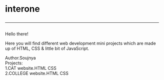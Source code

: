 # interone <hr>
Hello there!<br>
<p>Here you will find different web development mini projects which are made up of HTML, CSS & little bit of JavaScript.<br></p>
Author.Soujnya<br>
Projects:<br>
1.CAT website.HTML CSS<br>
2.COLLEGE website.HTML CSS
